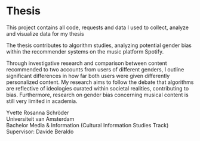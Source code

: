 # Thesis
This project contains all code, requests and data I used to collect, analyze and visualize data for my thesis

The thesis contributes to algorithm studies, analyzing potential gender bias within the recommender systems on the music platform Spotify.

Through investigative research and comparison between content recommended to two accounts from users of different genders, I outline significant differences in how far both users were given differently personalized content. My research aims to follow the debate that algorithms are reflective of ideologies curated within societal realities, contributing to bias. Furthermore, research on gender bias concerning musical content is still very limited in academia.

Yvette Rosanna Schröder</br>
Universiteit van Amsterdam</br>
Bachelor Media & Information (Cultural Information Studies Track)</br>
Supervisor: Davide Beraldo</br>
